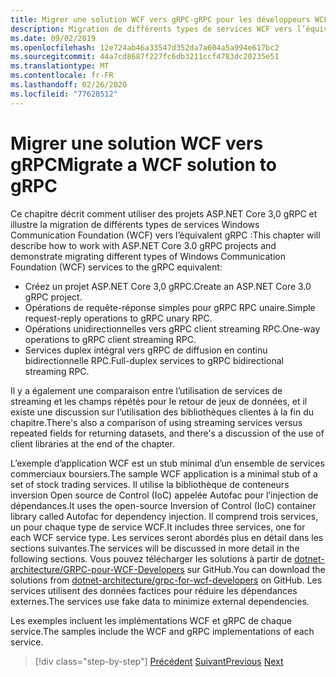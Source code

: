 ```yaml
---
title: Migrer une solution WCF vers gRPC-gRPC pour les développeurs WCF
description: Migration de différents types de services WCF vers l’équivalent dans gRPC.
ms.date: 09/02/2019
ms.openlocfilehash: 12e724ab46a33547d352da7a604a5a994e617bc2
ms.sourcegitcommit: 44a7cd8687f227fc6db3211ccf4783dc20235e51
ms.translationtype: MT
ms.contentlocale: fr-FR
ms.lasthandoff: 02/26/2020
ms.locfileid: "77628512"
---
```

# <a name="migrate-a-wcf-solution-to-grpc"></a><span data-ttu-id="3e109-103">Migrer une solution WCF vers gRPC</span><span class="sxs-lookup"><span data-stu-id="3e109-103">Migrate a WCF solution to gRPC</span></span>

<span data-ttu-id="3e109-104">Ce chapitre décrit comment utiliser des projets ASP.NET Core 3,0 gRPC et illustre la migration de différents types de services Windows Communication Foundation (WCF) vers l’équivalent gRPC :</span><span class="sxs-lookup"><span data-stu-id="3e109-104">This chapter will describe how to work with ASP.NET Core 3.0 gRPC projects and demonstrate migrating different types of Windows Communication Foundation (WCF) services to the gRPC equivalent:</span></span>

- <span data-ttu-id="3e109-105">Créez un projet ASP.NET Core 3,0 gRPC.</span><span class="sxs-lookup"><span data-stu-id="3e109-105">Create an ASP.NET Core 3.0 gRPC project.</span></span>
- <span data-ttu-id="3e109-106">Opérations de requête-réponse simples pour gRPC RPC unaire.</span><span class="sxs-lookup"><span data-stu-id="3e109-106">Simple request-reply operations to gRPC unary RPC.</span></span>
- <span data-ttu-id="3e109-107">Opérations unidirectionnelles vers gRPC client streaming RPC.</span><span class="sxs-lookup"><span data-stu-id="3e109-107">One-way operations to gRPC client streaming RPC.</span></span>
- <span data-ttu-id="3e109-108">Services duplex intégral vers gRPC de diffusion en continu bidirectionnelle RPC.</span><span class="sxs-lookup"><span data-stu-id="3e109-108">Full-duplex services to gRPC bidirectional streaming RPC.</span></span>

<span data-ttu-id="3e109-109">Il y a également une comparaison entre l’utilisation de services de streaming et les champs répétés pour le retour de jeux de données, et il existe une discussion sur l’utilisation des bibliothèques clientes à la fin du chapitre.</span><span class="sxs-lookup"><span data-stu-id="3e109-109">There's also a comparison of using streaming services versus repeated fields for returning datasets, and there's a discussion of the use of client libraries at the end of the chapter.</span></span>

<span data-ttu-id="3e109-110">L’exemple d’application WCF est un stub minimal d’un ensemble de services commerciaux boursiers.</span><span class="sxs-lookup"><span data-stu-id="3e109-110">The sample WCF application is a minimal stub of a set of stock trading services.</span></span> <span data-ttu-id="3e109-111">Il utilise la bibliothèque de conteneurs inversion Open source de Control (IoC) appelée Autofac pour l’injection de dépendances.</span><span class="sxs-lookup"><span data-stu-id="3e109-111">It uses the open-source Inversion of Control (IoC) container library called Autofac for dependency injection.</span></span> <span data-ttu-id="3e109-112">Il comprend trois services, un pour chaque type de service WCF.</span><span class="sxs-lookup"><span data-stu-id="3e109-112">It includes three services, one for each WCF service type.</span></span> <span data-ttu-id="3e109-113">Les services seront abordés plus en détail dans les sections suivantes.</span><span class="sxs-lookup"><span data-stu-id="3e109-113">The services will be discussed in more detail in the following sections.</span></span> <span data-ttu-id="3e109-114">Vous pouvez télécharger les solutions à partir de [dotnet-architecture/GRPC-pour-WCF-Developers](https://github.com/dotnet-architecture/grpc-for-wcf-developers) sur GitHub.</span><span class="sxs-lookup"><span data-stu-id="3e109-114">You can download the solutions from [dotnet-architecture/grpc-for-wcf-developers](https://github.com/dotnet-architecture/grpc-for-wcf-developers) on GitHub.</span></span> <span data-ttu-id="3e109-115">Les services utilisent des données factices pour réduire les dépendances externes.</span><span class="sxs-lookup"><span data-stu-id="3e109-115">The services use fake data to minimize external dependencies.</span></span>

<span data-ttu-id="3e109-116">Les exemples incluent les implémentations WCF et gRPC de chaque service.</span><span class="sxs-lookup"><span data-stu-id="3e109-116">The samples include the WCF and gRPC implementations of each service.</span></span>

>[!div class="step-by-step"]
><span data-ttu-id="3e109-117">[Précédent](ws-protocols.md)
>[Suivant](create-project.md)</span><span class="sxs-lookup"><span data-stu-id="3e109-117">[Previous](ws-protocols.md)
[Next](create-project.md)</span></span>
